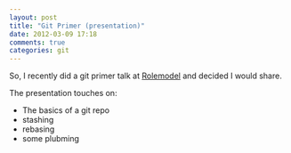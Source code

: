 ```yaml
---
layout: post
title: "Git Primer (presentation)"
date: 2012-03-09 17:18
comments: true
categories: git
---
```


So, I recently did a git primer talk at [Rolemodel](http://rolemodelsoft.com/) and
decided I would share.

The presentation touches on:  
  
  * The basics of a git repo  
  * stashing  
  * rebasing  
  * some plubming  

<script src="http://speakerdeck.com/embed/4f5a7d2026a41c002200333f.js"></script>
